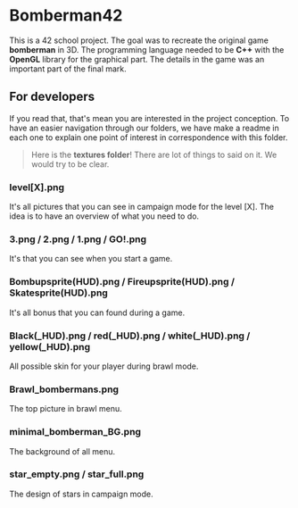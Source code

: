 # Bomberman42

This is a 42 school project. The goal was to recreate the original game **bomberman** in 3D. The programming language needed to be **C++** with the **OpenGL** library for the graphical part. The details in the game was an important part of the final mark.

## For developers

If you read that, that's mean you are interested in the project conception. To have an easier navigation through our folders, we have make a readme in each one to explain one point of interest in correspondence with this folder.

> Here is the **textures folder**! There are lot of things to said on it. We would try to be clear.


### level[X].png
It's all pictures that you can see in campaign mode for the level [X]. The idea is to have an overview of what you need to do.
### 3.png / 2.png / 1.png / GO!.png
It's that you can see when you start a game.
### Bombupsprite(HUD).png / Fireupsprite(HUD).png / Skatesprite(HUD).png
It's all bonus that you can found during a game.
### Black(_HUD).png / red(_HUD).png / white(_HUD).png / yellow(_HUD).png
All possible skin for your player during brawl mode.
### Brawl_bombermans.png
The top picture in brawl menu.
### minimal_bomberman_BG.png
The background of all menu.
### star_empty.png / star_full.png
The design of stars in campaign mode.
